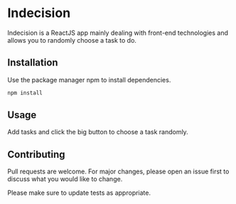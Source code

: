 # Indecision

Indecision is a ReactJS app mainly dealing with front-end technologies and allows you to randomly choose a task to do.

## Installation

Use the package manager npm to install dependencies.

```bash
npm install
```

## Usage

Add tasks and click the big button to choose a task randomly.

## Contributing
Pull requests are welcome. For major changes, please open an issue first to discuss what you would like to change.

Please make sure to update tests as appropriate.
